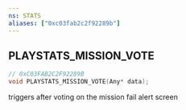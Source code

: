 ```yaml
---
ns: STATS
aliases: ["0xc03fab2c2f92289b"]
---
```

## PLAYSTATS_MISSION_VOTE

```c
// 0xC03FAB2C2F92289B
void PLAYSTATS_MISSION_VOTE(Any* data);
```

triggers after voting on the mission fail alert screen

